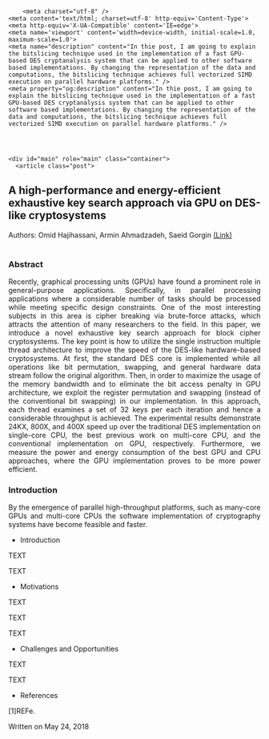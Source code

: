 <html>
  <head>
    <title>A high-performance and energy-efficient exhaustive key search approach via GPU on DES-like cryptosystems – Omid Hajihassani – University of Alberta</title>

        <meta charset="utf-8" />
    <meta content='text/html; charset=utf-8' http-equiv='Content-Type'>
    <meta http-equiv='X-UA-Compatible' content='IE=edge'>
    <meta name='viewport' content='width=device-width, initial-scale=1.0, maximum-scale=1.0'>
    <meta name="description" content="In thie post, I am going to explain the bitslicing technique used in the implementation of a fast GPU-based DES cryptanalysis system that can be applied to other software based implementations. By changing the representation of the data and computations, the bitslicing technique achieves full vectorized SIMD execution on parallel hardware platforms." />
    <meta property="og:description" content="In thie post, I am going to explain the bitslicing technique used in the implementation of a fast GPU-based DES cryptanalysis system that can be applied to other software based implementations. By changing the representation of the data and computations, the bitslicing technique achieves full vectorized SIMD execution on parallel hardware platforms." />
    
  </head>

  <body>
    <div class="wrapper-masthead">
      <div class="container">
        <header class="masthead clearfix">
        </header>
      </div>
    </div>

    <div id="main" role="main" class="container">
      <article class="post">
  <h2>A high-performance and energy-efficient exhaustive key search approach via GPU on DES-like cryptosystems</h2>
  <div>Authors: Omid Hajihassani, Armin Ahmadzadeh, Saeid Gorgin
  <a href="https://link.springer.com/article/10.1007/s11227-017-2120-9">(Link)</a></div>
  <br />
  <div class="entry">
  <h3>Abstract</h3>
    <p align="justify">Recently, graphical processing units (GPUs) have found a prominent role in general-purpose applications. Specifically, in parallel processing applications where a considerable number of tasks should be processed while meeting specific design constraints. One of the most interesting subjects in this area is cipher breaking via brute-force attacks, which attracts the attention of many researchers to the field. In this paper, we introduce a novel exhaustive key search approach for block cipher cryptosystems. The key point is how to utilize the single instruction multiple thread architecture to improve the speed of the DES-like hardware-based cryptosystems. At first, the standard DES core is implemented while all operations like bit permutation, swapping, and general hardware data stream follow the original algorithm. Then, in order to maximize the usage of the memory bandwidth and to eliminate the bit access penalty in GPU architecture, we exploit the register permutation and swapping (instead of the conventional bit swapping) in our implementation. In this approach, each thread examines a set of 32 keys per each iteration and hence a considerable throughput is achieved. The experimental results demonstrate 24KX, 800X, and 400X speed up over the traditional DES implementation on single-core CPU, the best previous work on multi-core CPU, and the conventional implementation on GPU, respectively. Furthermore, we measure the power and energy consumption of the best GPU and CPU approaches, where the GPU implementation proves to be more power efficient.</p>

  <h3>Introduction</h3>
    <p align="justify">By the emergence of parallel high-throughput platforms, such as many-core GPUs and multi-core CPUs the software implementation of cryptography systems have become feasible and faster. </p>
<ul>
  <li>Introduction</li>
</ul>

<p>TEXT</p>

<p>TEXT</p>

<ul>
  <li>Motivations</li>
</ul>

<p>TEXT</p>

<p>TEXT</p>

<p>TEXT</p>

<ul>
  <li>Challenges and Opportunities</li>
</ul>

<p>TEXT</p>

<p>TEXT</p>

<ul>
  <li>References</li>
</ul>

<p>[1]REFe.</p>


  </div>

  <div class="date">
    Written on May 24, 2018
  </div>

  
</article>
</body>
</html>
